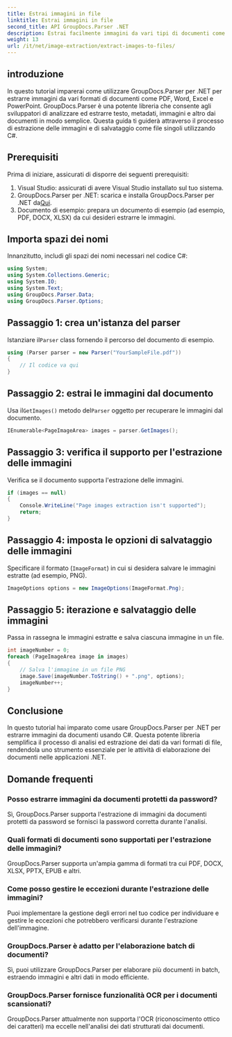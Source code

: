 ```yaml
---
title: Estrai immagini in file
linktitle: Estrai immagini in file
second_title: API GroupDocs.Parser .NET
description: Estrai facilmente immagini da vari tipi di documenti come PDF e DOCX utilizzando GroupDocs.Parser per .NET. Semplifica le attività di analisi dei documenti.
weight: 13
url: /it/net/image-extraction/extract-images-to-files/
---
```

## introduzione
In questo tutorial imparerai come utilizzare GroupDocs.Parser per .NET per estrarre immagini da vari formati di documenti come PDF, Word, Excel e PowerPoint. GroupDocs.Parser è una potente libreria che consente agli sviluppatori di analizzare ed estrarre testo, metadati, immagini e altro dai documenti in modo semplice. Questa guida ti guiderà attraverso il processo di estrazione delle immagini e di salvataggio come file singoli utilizzando C#.
## Prerequisiti
Prima di iniziare, assicurati di disporre dei seguenti prerequisiti:
1. Visual Studio: assicurati di avere Visual Studio installato sul tuo sistema.
2.  GroupDocs.Parser per .NET: scarica e installa GroupDocs.Parser per .NET da[Qui](https://releases.groupdocs.com/parser/net/).
3. Documento di esempio: prepara un documento di esempio (ad esempio, PDF, DOCX, XLSX) da cui desideri estrarre le immagini.

## Importa spazi dei nomi
Innanzitutto, includi gli spazi dei nomi necessari nel codice C#:
```csharp
using System;
using System.Collections.Generic;
using System.IO;
using System.Text;
using GroupDocs.Parser.Data;
using GroupDocs.Parser.Options;
```
## Passaggio 1: crea un'istanza del parser
 Istanziare il`Parser` class fornendo il percorso del documento di esempio.
```csharp
using (Parser parser = new Parser("YourSampleFile.pdf"))
{
    // Il codice va qui
}
```
## Passaggio 2: estrai le immagini dal documento
 Usa il`GetImages()` metodo del`Parser` oggetto per recuperare le immagini dal documento.
```csharp
IEnumerable<PageImageArea> images = parser.GetImages();
```
## Passaggio 3: verifica il supporto per l'estrazione delle immagini
Verifica se il documento supporta l'estrazione delle immagini.
```csharp
if (images == null)
{
    Console.WriteLine("Page images extraction isn't supported");
    return;
}
```
## Passaggio 4: imposta le opzioni di salvataggio delle immagini
Specificare il formato (`ImageFormat`) in cui si desidera salvare le immagini estratte (ad esempio, PNG).
```csharp
ImageOptions options = new ImageOptions(ImageFormat.Png);
```
## Passaggio 5: iterazione e salvataggio delle immagini
Passa in rassegna le immagini estratte e salva ciascuna immagine in un file.
```csharp
int imageNumber = 0;
foreach (PageImageArea image in images)
{
    // Salva l'immagine in un file PNG
    image.Save(imageNumber.ToString() + ".png", options);
    imageNumber++;
}
```

## Conclusione
In questo tutorial hai imparato come usare GroupDocs.Parser per .NET per estrarre immagini da documenti usando C#. Questa potente libreria semplifica il processo di analisi ed estrazione dei dati da vari formati di file, rendendola uno strumento essenziale per le attività di elaborazione dei documenti nelle applicazioni .NET.

## Domande frequenti
### Posso estrarre immagini da documenti protetti da password?
Sì, GroupDocs.Parser supporta l'estrazione di immagini da documenti protetti da password se fornisci la password corretta durante l'analisi.
### Quali formati di documenti sono supportati per l'estrazione delle immagini?
GroupDocs.Parser supporta un'ampia gamma di formati tra cui PDF, DOCX, XLSX, PPTX, EPUB e altri.
### Come posso gestire le eccezioni durante l'estrazione delle immagini?
Puoi implementare la gestione degli errori nel tuo codice per individuare e gestire le eccezioni che potrebbero verificarsi durante l'estrazione dell'immagine.
### GroupDocs.Parser è adatto per l'elaborazione batch di documenti?
Sì, puoi utilizzare GroupDocs.Parser per elaborare più documenti in batch, estraendo immagini e altri dati in modo efficiente.
### GroupDocs.Parser fornisce funzionalità OCR per i documenti scansionati?
GroupDocs.Parser attualmente non supporta l'OCR (riconoscimento ottico dei caratteri) ma eccelle nell'analisi dei dati strutturati dai documenti.